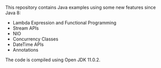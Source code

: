This repository contains Java examples using some new features since Java 8:
  - Lambda Expression and Functional Programming
  - Stream APIs
  - NIO
  - Concurrency Classes
  - DateTime APIs
  - Annotations

The code is compiled using Open JDK 11.0.2.
